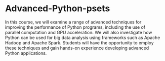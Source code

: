 # Advanced-Python-psets

In this course, we will examine a range of advanced techniques for improving the performance of Python programs, including the use of parallel computation and GPU acceleration. We will also investigate how Python can be used for big data analysis using frameworks such as Apache Hadoop and Apache Spark. Students will have the opportunity to employ these techniques and gain hands-on experience developing advanced Python applications.
